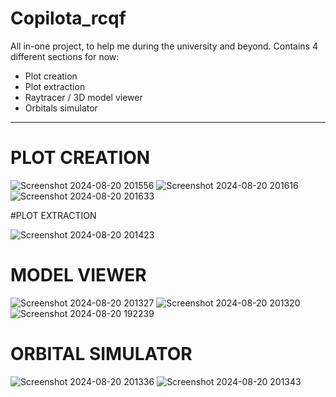 # Copilota_rcqf

All in-one project, to help me during the university and beyond.
Contains 4 different sections for now:
- Plot creation
- Plot extraction
- Raytracer / 3D model viewer
- Orbitals simulator

---

# PLOT CREATION

![Screenshot 2024-08-20 201556](https://github.com/user-attachments/assets/bb39267c-8ef6-4d34-994a-e9cd4be9f828)
![Screenshot 2024-08-20 201616](https://github.com/user-attachments/assets/c96aee80-dd71-49c3-bf03-db27906f9e8b)
![Screenshot 2024-08-20 201633](https://github.com/user-attachments/assets/64a9e8d3-3698-4460-9ae3-ea6da6d8917e)

#PLOT EXTRACTION

![Screenshot 2024-08-20 201423](https://github.com/user-attachments/assets/ab8598a6-4332-47c3-a863-95d56f9c7460)

# MODEL VIEWER
![Screenshot 2024-08-20 201327](https://github.com/user-attachments/assets/224fd47f-eb5e-4c7d-a1a3-59b9ae4b4632)
![Screenshot 2024-08-20 201320](https://github.com/user-attachments/assets/4bdd8fdd-e307-4331-a636-5979f1c7956a)
![Screenshot 2024-08-20 192239](https://github.com/user-attachments/assets/34d18889-70e3-4e04-948c-79d101f8427a)

# ORBITAL SIMULATOR
![Screenshot 2024-08-20 201336](https://github.com/user-attachments/assets/04692ec2-4617-4a0a-b3b2-d52d13f8abcc)
![Screenshot 2024-08-20 201343](https://github.com/user-attachments/assets/c730ab56-18b7-4779-9568-5ac634e5283c)
